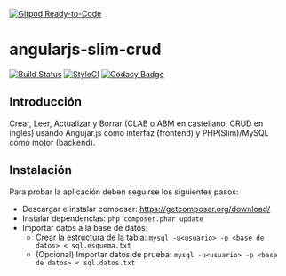 [![Gitpod Ready-to-Code](https://img.shields.io/badge/Gitpod-Ready--to--Code-blue?logo=gitpod)](https://gitpod.io/#https://github.com/ojgarciab/angularjs-slim-crud) 

# angularjs-slim-crud

[![Build Status](https://travis-ci.org/ojgarciab/angularjs-slim-crud.svg?branch=master)](https://travis-ci.org/ojgarciab/angularjs-slim-crud)
[![StyleCI](https://github.styleci.io/repos/52858877/shield?branch=master)](https://github.styleci.io/repos/52858877)
[![Codacy Badge](https://api.codacy.com/project/badge/Grade/c1af206b55fc4433a2032222ca1da616)](https://www.codacy.com/app/ojgarciab/angularjs-slim-crud)

## Introducción
Crear, Leer, Actualizar y Borrar (CLAB o ABM en castellano, CRUD en inglés) usando Angujar.js como interfaz (frontend) y PHP(Slim)/MySQL como motor (backend).

## Instalación
Para probar la aplicación deben seguirse los siguientes pasos:

* Descargar e instalar composer: https://getcomposer.org/download/
* Instalar dependencias: `php composer.phar update`
* Importar datos a la base de datos:
    * Crear la estructura de la tabla: `mysql -u<usuario> -p <base de datos> < sql.esquema.txt`
    * (Opcional) Importar datos de prueba: `mysql -u<usuario> -p <base de datos> < sql.datos.txt`
